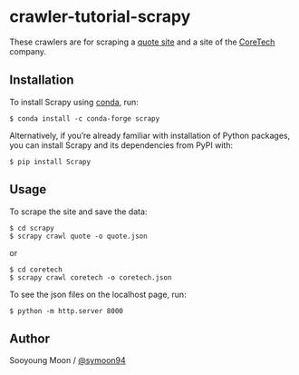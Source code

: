 # crawler-tutorial-scrapy

These crawlers are for scraping a [quote site](http://quotes.toscrape.com/) and a site of the [CoreTech](http://coretech21c.co.kr/) company.


## Installation

To install Scrapy using [conda](https://www.accordbox.com/blog/scrapy-tutorial-4-how-install-scrapy-windows/), run:

    $ conda install -c conda-forge scrapy

Alternatively, if you’re already familiar with installation of Python packages, you can install Scrapy and its dependencies from PyPI with:

    $ pip install Scrapy


## Usage

To scrape the site and save the data:

    $ cd scrapy
    $ scrapy crawl quote -o quote.json

or

    $ cd coretech
    $ scrapy crawl coretech -o coretech.json

To see the json files on the localhost page, run:

    $ python -m http.server 8000


## Author

Sooyoung Moon / [@symoon94](https://www.facebook.com/msy0128) 
